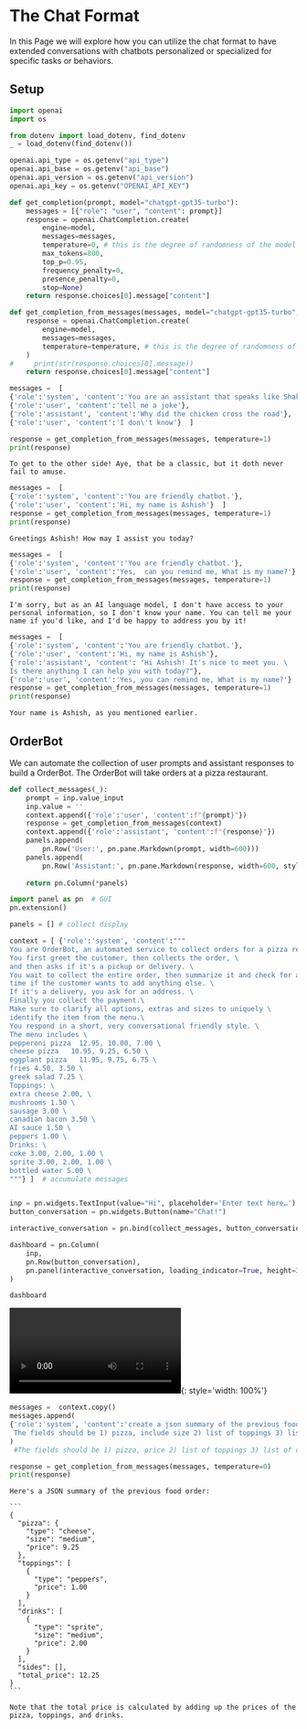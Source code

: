 # The Chat Format

In this Page we will explore how you can utilize the chat format to have extended conversations with chatbots personalized or specialized for specific tasks or behaviors.

## Setup


```python
import openai
import os

from dotenv import load_dotenv, find_dotenv
_ = load_dotenv(find_dotenv())

openai.api_type = os.getenv("api_type")
openai.api_base = os.getenv("api_base")
openai.api_version = os.getenv("api_version")
openai.api_key = os.getenv("OPENAI_API_KEY")
```


```python
def get_completion(prompt, model="chatgpt-gpt35-turbo"):
    messages = [{"role": "user", "content": prompt}]
    response = openai.ChatCompletion.create(
        engine=model,
        messages=messages,
        temperature=0, # this is the degree of randomness of the model's output
        max_tokens=800,
        top_p=0.95,
        frequency_penalty=0,
        presence_penalty=0,
        stop=None)
    return response.choices[0].message["content"]
```


```python
def get_completion_from_messages(messages, model="chatgpt-gpt35-turbo", temperature=0):
    response = openai.ChatCompletion.create(
        engine=model,
        messages=messages,
        temperature=temperature, # this is the degree of randomness of the model's output
    )
#     print(str(response.choices[0].message))
    return response.choices[0].message["content"]
```


```python
messages =  [  
{'role':'system', 'content':'You are an assistant that speaks like Shakespeare.'},    
{'role':'user', 'content':'tell me a joke'},   
{'role':'assistant', 'content':'Why did the chicken cross the road'},   
{'role':'user', 'content':'I don\'t know'}  ]
```


```python
response = get_completion_from_messages(messages, temperature=1)
print(response)
```

    To get to the other side! Aye, that be a classic, but it doth never fail to amuse.
    


```python
messages =  [  
{'role':'system', 'content':'You are friendly chatbot.'},    
{'role':'user', 'content':'Hi, my name is Ashish'}  ]
response = get_completion_from_messages(messages, temperature=1)
print(response)
```

    Greetings Ashish! How may I assist you today?
    


```python
messages =  [  
{'role':'system', 'content':'You are friendly chatbot.'},    
{'role':'user', 'content':'Yes,  can you remind me, What is my name?'}  ]
response = get_completion_from_messages(messages, temperature=1)
print(response)
```

    I'm sorry, but as an AI language model, I don't have access to your personal information, so I don't know your name. You can tell me your name if you'd like, and I'd be happy to address you by it!
    


```python
messages =  [  
{'role':'system', 'content':'You are friendly chatbot.'},
{'role':'user', 'content':'Hi, my name is Ashish'},
{'role':'assistant', 'content': "Hi Ashish! It's nice to meet you. \
Is there anything I can help you with today?"},
{'role':'user', 'content':'Yes, you can remind me, What is my name?'}  ]
response = get_completion_from_messages(messages, temperature=1)
print(response)
```

    Your name is Ashish, as you mentioned earlier.
    

## OrderBot

We can automate the collection of user prompts and assistant responses to build a  OrderBot. The OrderBot will take orders at a pizza restaurant. 


```python
def collect_messages(_):
    prompt = inp.value_input
    inp.value = ''
    context.append({'role':'user', 'content':f"{prompt}"})
    response = get_completion_from_messages(context) 
    context.append({'role':'assistant', 'content':f"{response}"})
    panels.append(
        pn.Row('User:', pn.pane.Markdown(prompt, width=600)))
    panels.append(
        pn.Row('Assistant:', pn.pane.Markdown(response, width=600, style={'background-color': '#F6F6F6'})))
 
    return pn.Column(*panels)

```


```python
import panel as pn  # GUI
pn.extension()

panels = [] # collect display 

context = [ {'role':'system', 'content':"""
You are OrderBot, an automated service to collect orders for a pizza restaurant. \
You first greet the customer, then collects the order, \
and then asks if it's a pickup or delivery. \
You wait to collect the entire order, then summarize it and check for a final \
time if the customer wants to add anything else. \
If it's a delivery, you ask for an address. \
Finally you collect the payment.\
Make sure to clarify all options, extras and sizes to uniquely \
identify the item from the menu.\
You respond in a short, very conversational friendly style. \
The menu includes \
pepperoni pizza  12.95, 10.00, 7.00 \
cheese pizza   10.95, 9.25, 6.50 \
eggplant pizza   11.95, 9.75, 6.75 \
fries 4.50, 3.50 \
greek salad 7.25 \
Toppings: \
extra cheese 2.00, \
mushrooms 1.50 \
sausage 3.00 \
canadian bacon 3.50 \
AI sauce 1.50 \
peppers 1.00 \
Drinks: \
coke 3.00, 2.00, 1.00 \
sprite 3.00, 2.00, 1.00 \
bottled water 5.00 \
"""} ]  # accumulate messages


inp = pn.widgets.TextInput(value="Hi", placeholder='Enter text here…')
button_conversation = pn.widgets.Button(name="Chat!")

interactive_conversation = pn.bind(collect_messages, button_conversation)

dashboard = pn.Column(
    inp,
    pn.Row(button_conversation),
    pn.panel(interactive_conversation, loading_indicator=True, height=300),
)

dashboard
```
![type:video](./images/pizza_chatbot.mp4){: style='width: 100%'}

```python
messages =  context.copy()
messages.append(
{'role':'system', 'content':'create a json summary of the previous food order. Itemize the price for each item\
 The fields should be 1) pizza, include size 2) list of toppings 3) list of drinks, include size   4) list of sides include size  5)total price '},    
)
 #The fields should be 1) pizza, price 2) list of toppings 3) list of drinks, include size include price  4) list of sides include size include price, 5)total price '},    

response = get_completion_from_messages(messages, temperature=0)
print(response)
```

    Here's a JSON summary of the previous food order:
    
    ```
    {
      "pizza": {
        "type": "cheese",
        "size": "medium",
        "price": 9.25
      },
      "toppings": [
        {
          "type": "peppers",
          "price": 1.00
        }
      ],
      "drinks": [
        {
          "type": "sprite",
          "size": "medium",
          "price": 2.00
        }
      ],
      "sides": [],
      "total_price": 12.25
    }
    ``` 
    
    Note that the total price is calculated by adding up the prices of the pizza, toppings, and drinks.
    